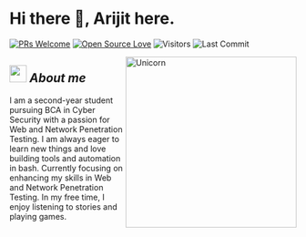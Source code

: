 # Hi there 👋, Arijit here. 

[![PRs Welcome](https://img.shields.io/badge/PRs-welcome-brightgreen.svg?style=flat&logo=github)](https://github.com/arijitdirghangi)
[![Open Source Love](https://badges.frapsoft.com/os/v1/open-source.svg?v=103)](https://github.com/arijitdirghangi)
<img alt="Visitors" src="https://komarev.com/ghpvc/?username=arijitdirghangi&style=flat&labelColor=black&logo=github&label=PROFILE+VIEWS&color=29bf12">
<img alt="Last Commit" src="https://img.shields.io/github/last-commit/arijitdirghangi/arijitdirghangi?logo=markdown&label=LAST+UPDATE&color=29bf12&style=flat">

<img align="right" width=300px alt="Unicorn" src="https://c.tenor.com/GN73MKBawZYAAAAi/busy-cute.gif" />

## <img src="https://media.giphy.com/media/ObNTw8Uzwy6KQ/giphy.gif" width="30px">&nbsp;***About me***
I am a second-year student pursuing BCA in Cyber Security with a passion for Web and Network Penetration Testing. I am always eager to learn new things and love building tools and automation in bash. Currently focusing on enhancing my skills in Web and Network Penetration Testing. In my free time, I enjoy listening to stories and playing games.







